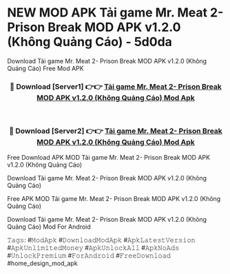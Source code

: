 # NEW MOD APK Tải game Mr. Meat 2- Prison Break MOD APK v1.2.0 (Không Quảng Cáo) - 5d0da
Download Tải game Mr. Meat 2- Prison Break MOD APK v1.2.0 (Không Quảng Cáo) Free Mod APK

<div align="center">
<h3>🔴 Download [Server1] 👉👉 <a href="https://apk-comot.site?title=Tải_game_Mr._Meat_2-_Prison_Break_MOD_APK_v1.2.0_(Không_Quảng_Cáo)">Tải game Mr. Meat 2- Prison Break MOD APK v1.2.0 (Không Quảng Cáo) Mod Apk</a></h3><br>

<h3>🔴 Download [Server2] 👉👉 <a href="https://apk-comot.site?title=Tải_game_Mr._Meat_2-_Prison_Break_MOD_APK_v1.2.0_(Không_Quảng_Cáo)">Tải game Mr. Meat 2- Prison Break MOD APK v1.2.0 (Không Quảng Cáo) Mod Apk</a></h3>
</div>


Free Download APK MOD Tải game Mr. Meat 2- Prison Break MOD APK v1.2.0 (Không Quảng Cáo)

Download Tải game Mr. Meat 2- Prison Break MOD APK v1.2.0 (Không Quảng Cáo) 

Free APK MOD Tải game Mr. Meat 2- Prison Break MOD APK v1.2.0 (Không Quảng Cáo) 

Download Tải game Mr. Meat 2- Prison Break MOD APK v1.2.0 (Không Quảng Cáo) Mod For Android

𝚃𝚊𝚐𝚜: #𝙼𝚘𝚍𝙰𝚙𝚔 #𝙳𝚘𝚠𝚗𝚕𝚘𝚊𝚍𝙼𝚘𝚍𝙰𝚙𝚔 #𝙰𝚙𝚔𝙻𝚊𝚝𝚎𝚜𝚝𝚅𝚎𝚛𝚜𝚒𝚘𝚗 #𝙰𝚙𝚔𝚄𝚗𝚕𝚒𝚖𝚒𝚝𝚎𝚍𝙼𝚘𝚗𝚎𝚢 #𝙰𝚙𝚔𝚄𝚗𝚕𝚘𝚌𝚔𝙰𝚕𝚕 #𝙰𝚙𝚔𝙽𝚘𝙰𝚍𝚜 #𝚄𝚗𝚕𝚘𝚌𝚔𝙿𝚛𝚎𝚖𝚒𝚞𝚖 #𝙵𝚘𝚛𝙰𝚗𝚍𝚛𝚘𝚒𝚍 #𝙵𝚛𝚎𝚎𝙳𝚘𝚠𝚗𝚕𝚘𝚊𝚍 #home_design_mod_apk